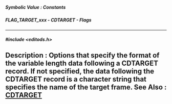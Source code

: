 ##### Symbolic Value : Constants
##### FLAG_TARGET_xxx - CDTARGET - Flags
---
##### #include <editods.h>
**Description :**
Options that specify the format of the variable length data following a 
CDTARGET record.  If not specified, the data following the CDTARGET record is a 
character string that specifies the name of the target frame.
**See Also :**
[CDTARGET](D:/md_files/CDTARGET.md)
---
